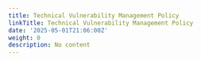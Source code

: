 ```yaml
---
title: Technical Vulnerability Management Policy
linkTitle: Technical Vulnerability Management Policy
date: '2025-05-01T21:06:00Z'
weight: 0
description: No content
---
```




